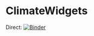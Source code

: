 # ClimateWidgets

Direct: [![Binder](https://mybinder.org/badge_logo.svg)](https://mybinder.org/v2/gh/hdrake/ClimateWidgets/new-binder-setup?urlpath=pluto/open?path=GeoSensitivityBinder.jl)
